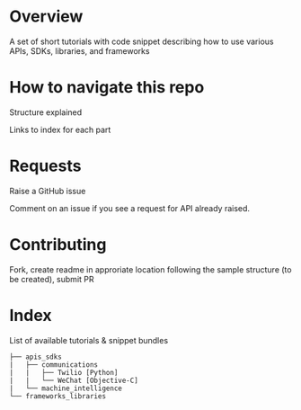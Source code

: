 # Overview

A set of short tutorials with code snippet describing how to use various APIs, SDKs, libraries, and frameworks

# How to navigate this repo

Structure explained

Links to index for each part

# Requests

Raise a GitHub issue

Comment on an issue if you see a request for API already raised.

# Contributing

Fork, create readme in approriate location following the sample structure (to be created), submit PR

# Index

List of available tutorials & snippet bundles

```
├── apis_sdks
|   ├── communications
|   |   ├── Twilio [Python]
|   |   └── WeChat [Objective-C]
|   └── machine_intelligence
└── frameworks_libraries
```
